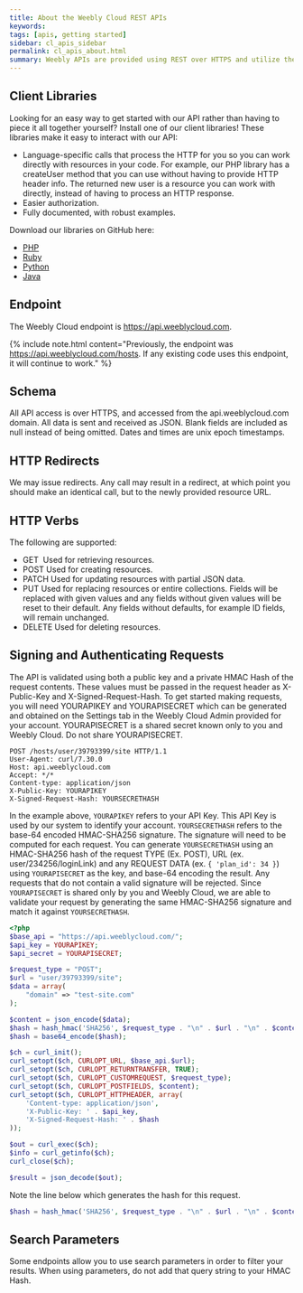```yaml
---
title: About the Weebly Cloud REST APIs
keywords:
tags: [apis, getting started]
sidebar: cl_apis_sidebar
permalink: cl_apis_about.html
summary: Weebly APIs are provided using REST over HTTPS and utilize the HTTP verbs GET, POST, PUT, PATCH and DELETE. We provide a number of client libraries to help get you started. See the following sections for more general information about using our APIs.
---
```

## Client Libraries

Looking for an easy way to get started with our API rather than having to piece it all together yourself? Install one of our client libraries! These libraries make it easy to interact with our API:

* Language-specific calls that process the HTTP for you so you can work directly with resources in your code. For example, our PHP library has a createUser method that you can use without having to provide HTTP header info. The returned new user is a resource you can work with directly, instead of having to process an HTTP response.
* Easier authorization.
* Fully documented, with robust examples.

​Download our libraries on GitHub here:

* [PHP](https://github.com/Weebly/cloud-client-php)
* [Ruby](https://github.com/Weebly/cloud-client-ruby)
* [Python](https://github.com/Weebly/cloud-client-python)
* [Java](https://github.com/Weebly/cloud-client-java)

## Endpoint

The Weebly Cloud endpoint is https://api.weeblycloud.com.

{% include note.html content="Previously, the endpoint was https://api.weeblycloud.com/hosts. If any existing code uses this endpoint, it will continue to work." %}

## Schema

All API access is over HTTPS, and accessed from the api.weeblycloud.com domain. All data is sent and received as JSON. Blank fields are included as null instead of being omitted. Dates and times are unix epoch timestamps.

## HTTP Redirects
We may issue redirects. Any call may result in a redirect, at which point you should make an identical call, but to the newly provided resource URL.

## HTTP Verbs
The following are supported:

* GET
​  Used for retrieving resources.
* POST
  Used for creating resources.
* PATCH
  Used for updating resources with partial JSON data.
* PUT
  Used for replacing resources or entire collections. Fields will be replaced with given values and any fields without given values will be reset to their default. Any fields without defaults, for example ID fields, will remain unchanged.
* DELETE
  Used for deleting resources.

## Signing and Authenticating Requests
The API is validated using both a public key and a private HMAC Hash of the request contents. These values must be passed in the request header as X-Public-Key and X-Signed-Request-Hash. To get started making requests, you will need YOURAPIKEY and YOURAPISECRET which can be generated and obtained on the Settings tab in the Weebly Cloud Admin provided for your account.  YOURAPISECRET is a shared secret known only to you and Weebly Cloud. Do not share YOURAPISECRET.

```shell
POST /hosts/user/39793399/site HTTP/1.1
User-Agent: curl/7.30.0
Host: api.weeblycloud.com
Accept: */*
Content-type: application/json
X-Public-Key: YOURAPIKEY
X-Signed-Request-Hash: YOURSECRETHASH
````
In the example above, `YOURAPIKEY` refers to your API Key. This API Key is used by our system to identify your account. `YOURSECRETHASH` refers to the base-64 encoded HMAC-SHA256 signature. The signature will need to be computed for each request.  You can generate `YOURSECRETHASH` using an HMAC-SHA256 hash of the request TYPE (Ex. POST), URL (ex. user/234256/loginLink) and any REQUEST DATA (ex. `{ 'plan_id': 34 }`) using `YOURAPISECRET` as the key, and base-64 encoding the result. Any requests that do not contain a valid signature will be rejected. Since `YOURAPISECRET`  is shared only by you and Weebly Cloud, we are able to validate your request by generating the same HMAC-SHA256 signature and match it against `YOURSECRETHASH`.

```php
<?php
$base_api = "https://api.weeblycloud.com/";
$api_key = YOURAPIKEY;
$api_secret = YOURAPISECRET;

$request_type = "POST";
$url = "user/39793399/site";
$data = array(
    "domain" => "test-site.com"
);

$content = json_encode($data);
$hash = hash_hmac('SHA256', $request_type . "\n" . $url . "\n" . $content, $api_secret);
$hash = base64_encode($hash);

$ch = curl_init();
curl_setopt($ch, CURLOPT_URL, $base_api.$url);
curl_setopt($ch, CURLOPT_RETURNTRANSFER, TRUE);
curl_setopt($ch, CURLOPT_CUSTOMREQUEST, $request_type);
curl_setopt($ch, CURLOPT_POSTFIELDS, $content);
curl_setopt($ch, CURLOPT_HTTPHEADER, array(
	'Content-type: application/json',
	'X-Public-Key: ' . $api_key,
	'X-Signed-Request-Hash: ' . $hash
));

$out = curl_exec($ch);
$info = curl_getinfo($ch);
curl_close($ch);

$result = json_decode($out);
````
Note the line below which generates the hash for this request.

```php
$hash = hash_hmac('SHA256', $request_type . "\n" . $url . "\n" . $content, $api_secret);
````
## Search Parameters
Some endpoints allow you to use search parameters in order to filter your results. When using parameters, do not add that query string to your HMAC Hash.
